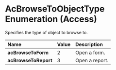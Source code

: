 
# AcBrowseToObjectType Enumeration (Access)

Specifies the type of object to browse to.



|**Name**|**Value**|**Description**|
|:-----|:-----|:-----|
| **acBrowseToForm**|2|Open a form.|
| **acBrowseToReport**|3|Open a report.|
